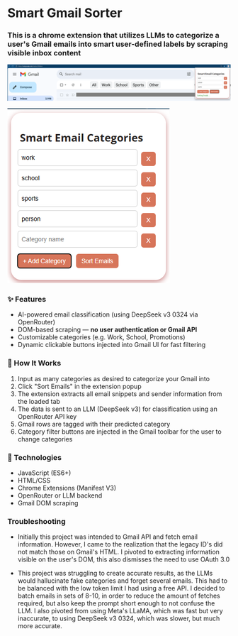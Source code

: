 # Smart Gmail Sorter

### This is a chrome extension that utilizes LLMs to categorize a user's Gmail emails into smart user-defined labels by scraping visible inbox content

![SorterScreenshot.png](SorterScreenshot.png)

![ExtensionScreenshot.png](ExtensionScreenshot.png)

### ✨ Features
- AI-powered email classification (using DeepSeek v3 0324 via OpenRouter)
- DOM-based scraping — **no user authentication or Gmail API**
- Customizable categories (e.g. Work, School, Promotions)
- Dynamic clickable buttons injected into Gmail UI for fast filtering


### 🔄 How It Works

1. Input as many categories as desired to categorize your Gmail into
2. Click "Sort Emails" in the extension popup
3. The extension extracts all email snippets and sender information from the loaded tab
4. The data is sent to an LLM (DeepSeek v3) for classification using an OpenRouter API key
5. Gmail rows are tagged with their predicted category
6. Category filter buttons are injected in the Gmail toolbar for the user to change categories


### 🔧 Technologies
- JavaScript (ES6+)
- HTML/CSS
- Chrome Extensions (Manifest V3)
- OpenRouter or LLM backend
- Gmail DOM scraping 

### Troubleshooting
- Initially this project was intended to Gmail API and fetch email information. However, I came to the realization that the legacy ID's did not match those on Gmail's HTML.
  I pivoted to extracting information visible on the user's DOM, this also dismisses the need to use OAuth 3.0

- This project was struggling to create accurate results, as the LLMs would hallucinate fake categories and forget several emails. This had to be balanced with the low token limit I had using a free API.
I decided to batch emails in sets of 8-10, in order to reduce the amount of fetches required, but also keep the prompt short enough to not confuse the LLM. I also pivoted from using Meta's LLaMA, which was fast but very inaccurate, to using DeepSeek v3 0324, which was slower, but much more accurate.
